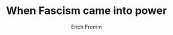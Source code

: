 ---
title: When Fascism came into power
dateAdded: 2019-03-16
text: When Fascism came into power, most people were unprepared, both theoretically and practically. They were unable to believe that man could exhibit such propensities for evil, such lust for power, such disregard for the rights of the weak, or such yearning for submission. Only a few had been aware of the rumbling of the volcano preceding the outbreak.
author: Erich Fromm
source: Escape from Freedom
topics:
  - Fascism
  - Politics
---